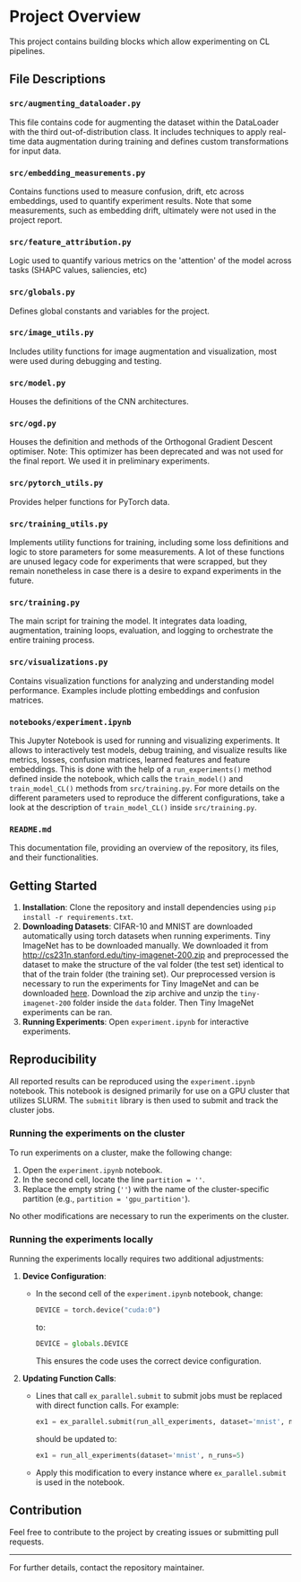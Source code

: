 # Project Overview

This project contains building blocks which allow experimenting on CL pipelines.

## File Descriptions

### `src/augmenting_dataloader.py`
This file contains code for augmenting the dataset within the DataLoader with the third out-of-distribution class. It includes techniques to apply real-time data augmentation during training and defines custom transformations for input data.

### `src/embedding_measurements.py`
Contains functions used to measure confusion, drift, etc across embeddings, used to quantify experiment results. Note that some measurements, such as embedding drift, ultimately were not used in the project report.

### `src/feature_attribution.py`
Logic used to quantify various metrics on the 'attention' of the model across tasks (SHAPC values, saliencies, etc)

### `src/globals.py`
Defines global constants and variables for the project.

### `src/image_utils.py`
Includes utility functions for image augmentation and visualization, most were used during debugging and testing.

### `src/model.py`
Houses the definitions of the CNN architectures.

### `src/ogd.py`
Houses the definition and methods of the Orthogonal Gradient Descent optimiser. Note: This optimizer has been deprecated and was not used for the final report. We used it in preliminary experiments.

### `src/pytorch_utils.py`
Provides helper functions for PyTorch data.

### `src/training_utils.py`
Implements utility functions for training, including some loss definitions and logic to store parameters for some measurements. A lot of these functions are unused legacy code for experiments that were scrapped, but they remain nonetheless in case there is a desire to expand experiments in the future.

### `src/training.py`
The main script for training the model. It integrates data loading, augmentation, training loops, evaluation, and logging to orchestrate the entire training process.

### `src/visualizations.py`
Contains visualization functions for analyzing and understanding model performance. Examples include plotting embeddings and confusion matrices.

### `notebooks/experiment.ipynb`
This Jupyter Notebook is used for running and visualizing experiments. It allows to interactively test models, debug training, and visualize results like metrics, losses, confusion matrices, learned features and feature embeddings. This is done with the help of a `run_experiments()` method defined inside the notebook, which calls the `train_model()` and `train_model_CL()` methods from `src/training.py`. For more details on the different parameters used to reproduce the different configurations, take a look at the description of `train_model_CL()` inside `src/training.py`.

### `README.md`
This documentation file, providing an overview of the repository, its files, and their functionalities.

## Getting Started

1. **Installation**: Clone the repository and install dependencies using `pip install -r requirements.txt`.
2. **Downloading Datasets**: CIFAR-10 and MNIST are downloaded automatically using torch datasets when running experiments. Tiny ImageNet has to be downloaded manually. We downloaded it from http://cs231n.stanford.edu/tiny-imagenet-200.zip and preprocessed the dataset to make the structure of the val folder (the test set) identical to that of the train folder (the training set). Our preprocessed version is necessary to run the experiments for Tiny ImageNet and can be downloaded [here](https://drive.google.com/file/d/1hiQk0v9Nc0XhsLKrxGy91QvmAWJ2wp2O/view?usp=sharing). Download the zip archive and unzip the `tiny-imagenet-200` folder inside the `data` folder. Then Tiny ImageNet experiments can be ran.
3. **Running Experiments**: Open `experiment.ipynb` for interactive experiments.

## Reproducibility

All reported results can be reproduced using the `experiment.ipynb` notebook. This notebook is designed primarily for use on a GPU cluster that utilizes SLURM. The `submitit` library is then used to submit and track the cluster jobs.

### Running the experiments on the cluster

To run experiments on a cluster, make the following change:

1. Open the `experiment.ipynb` notebook.
2. In the second cell, locate the line `partition = ''`.
3. Replace the empty string (`''`) with the name of the cluster-specific partition (e.g., `partition = 'gpu_partition'`).

No other modifications are necessary to run the experiments on the cluster.

### Running the experiments locally

Running the experiments locally requires two additional adjustments:

1. **Device Configuration**:
   - In the second cell of the `experiment.ipynb` notebook, change:
     ```python
     DEVICE = torch.device("cuda:0")
     ```
     to:
     ```python
     DEVICE = globals.DEVICE
     ```
     This ensures the code uses the correct device configuration.

2. **Updating Function Calls**:
   - Lines that call `ex_parallel.submit` to submit jobs must be replaced with direct function calls. For example:
     ```python
     ex1 = ex_parallel.submit(run_all_experiments, dataset='mnist', n_runs=5)
     ```
     should be updated to:
     ```python
     ex1 = run_all_experiments(dataset='mnist', n_runs=5)
     ```
   - Apply this modification to every instance where `ex_parallel.submit` is used in the notebook.

## Contribution
Feel free to contribute to the project by creating issues or submitting pull requests.

---

For further details, contact the repository maintainer.
